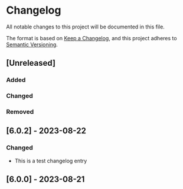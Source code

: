 # Changelog

All notable changes to this project will be documented in this file.

The format is based on [Keep a Changelog](https://keepachangelog.com/en/1.0.0/), and this project adheres to [Semantic Versioning](https://semver.org/spec/v2.0.0.html).

## [Unreleased]
### Added


### Changed


### Removed

## [6.0.2] - 2023-08-22
### Changed
- This is a test changelog entry

## [6.0.0] - 2023-08-21

